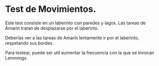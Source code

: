 # Test de Movimientos.

Este test consiste en un laberinto con paredes y lagos. Las tareas de Amarin
tratan de desplazarse por el laberinto. 

Deberías ver a las tareas de Amarin lentamente ir por el laberinto, respetando sus bordes.

Para testear, puede ser util aumentar la frecuencia con la que se invocan Lemmings.
